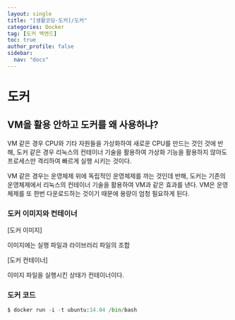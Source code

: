 ```yaml
---
layout: single
title: "[생활코딩-도커]/도커"
categories: Docker
tag: [도커 백엔드]
toc: true
author_profile: false
sidebar:
  nav: "docs"
---
```


# 도커

## VM을 활용 안하고 도커를 왜 사용하냐?

VM 같은 경우 CPU와 기타 자원들을 가상화하여 새로운 CPU를 만드는 것인 것에 반해, 도커 같은 경우 리눅스의 컨테이너 기술을 활용하여 가상화 기능을 활용하지 않아도 프로세스만 격리하여 빠르게 실행 시키는 것이다.

VM 같은 경우는 운영체제 위에 독립적인 운영체제를 까는 것인데 반해, 도커는 기존의 운영체제에서 리눅스의 컨테이너 기술을 활용하여 VM과 같은 효과를 낸다. VM은 운영체제를 또 한번 다운로드하는 것이기 때문에 용량이 엄청 필요하게 된다.

### 도커 이미지와 컨테이너

[도커 이미지]

이미지에는 실행 파일과 라이브러리 파일의 조합

[도커 컨테이너]

이미지 파일을 실행시킨 상태가 컨테이너이다.

### 도커 코드

```python
$ docker run -i -t ubuntu:14.04 /bin/bash
```

